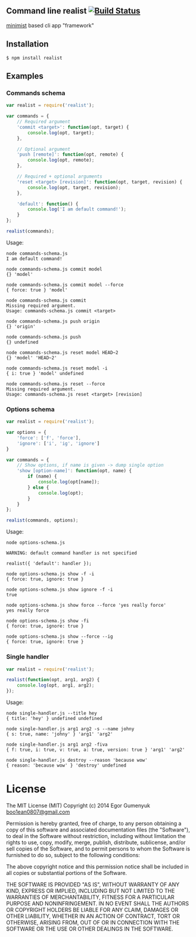 ## Command line realist [![Build Status](https://travis-ci.org/boo1ean/realist.png?branch=master)](https://travis-ci.org/boo1ean/realist)

[minimist](https://github.com/substack/minimist) based cli app "framework"

## Installation

    $ npm install realist

## Examples

### Commands schema

```javascript
var realist = require('realist');

var commands = {
	// Required argument
	'commit <target>': function(opt, target) {
		console.log(opt, target);
	},

	// Optional argument
	'push [remote]': function(opt, remote) {
		console.log(opt, remote);
	},

	// Required + optional arguments
	'reset <target> [revision]': function(opt, target, revision) {
		console.log(opt, target, revision);
	},

	'default': function() {
		console.log('I am default command!');
	}
};

realist(commands);
```

Usage:

```
node commands-schema.js
I am default command!
```

```
node commands-schema.js commit model
{} 'model'
```

```
node commands-schema.js commit model --force
{ force: true } 'model'
```

```
node commands-schema.js commit
Missing required argument.
Usage: commands-schema.js commit <target>
```

```
node commands-schema.js push origin
{} 'origin'
```

```
node commands-schema.js push
{} undefined
```

```
node commands-schema.js reset model HEAD~2
{} 'model' 'HEAD~2'
```

```
node commands-schema.js reset model -i
{ i: true } 'model' undefined
```

```
node commands-schema.js reset --force
Missing required argument.
Usage: commands-schema.js reset <target> [revision]
```

### Options schema

```javascript
var realist = require('realist');

var options = {
	'force': ['f', 'force'],
	'ignore': ['i', 'ig', 'ignore']
}

var commands = {
	// Show options, if name is given -> dump single option
	'show [option-name]': function(opt, name) {
		if (name) {
			console.log(opt[name]);
		} else {
			console.log(opt);
		}
	}
};

realist(commands, options);
```

Usage:

```
node options-schema.js

WARNING: default command handler is not specified

realist({ 'default': handler });

```

```
node options-schema.js show -f -i
{ force: true, ignore: true }
```

```
node options-schema.js show ignore -f -i
true
```

```
node options-schema.js show force --force 'yes really force'
yes really force
```

```
node options-schema.js show -fi
{ force: true, ignore: true }
```

```
node options-schema.js show --force --ig
{ force: true, ignore: true }
```

### Single handler

```javascript
var realist = require('realist');

realist(function(opt, arg1, arg2) {
	console.log(opt, arg1, arg2);
});
```

Usage:

```
node single-handler.js --title hey
{ title: 'hey' } undefined undefined
```

```
node single-handler.js arg1 arg2 -s --name johny
{ s: true, name: 'johny' } 'arg1' 'arg2'
```

```
node single-handler.js arg1 arg2 -fiva
{ f: true, i: true, v: true, a: true, version: true } 'arg1' 'arg2'
```

```
node single-handler.js destroy --reason 'because wow'
{ reason: 'because wow' } 'destroy' undefined
```

# License

The MIT License (MIT)
Copyright (c) 2014 Egor Gumenyuk <boo1ean0807@gmail.com>

Permission is hereby granted, free of charge, to any person obtaining a copy
of this software and associated documentation files (the "Software"), to deal
in the Software without restriction, including without limitation the rights
to use, copy, modify, merge, publish, distribute, sublicense, and/or sell
copies of the Software, and to permit persons to whom the Software is
furnished to do so, subject to the following conditions:

The above copyright notice and this permission notice shall be included in all
copies or substantial portions of the Software.

THE SOFTWARE IS PROVIDED "AS IS", WITHOUT WARRANTY OF ANY KIND,
EXPRESS OR IMPLIED, INCLUDING BUT NOT LIMITED TO THE WARRANTIES OF
MERCHANTABILITY, FITNESS FOR A PARTICULAR PURPOSE AND NONINFRINGEMENT.
IN NO EVENT SHALL THE AUTHORS OR COPYRIGHT HOLDERS BE LIABLE FOR ANY CLAIM,
DAMAGES OR OTHER LIABILITY, WHETHER IN AN ACTION OF CONTRACT, TORT OR
OTHERWISE, ARISING FROM, OUT OF OR IN CONNECTION WITH THE SOFTWARE OR THE USE
OR OTHER DEALINGS IN THE SOFTWARE.
